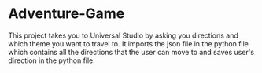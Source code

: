 # Adventure-Game
This project takes you to Universal Studio by asking you directions and which theme you want to travel to. It imports the json file in the python file which contains all the directions that the user can move to and saves user's direction in the python file. 
